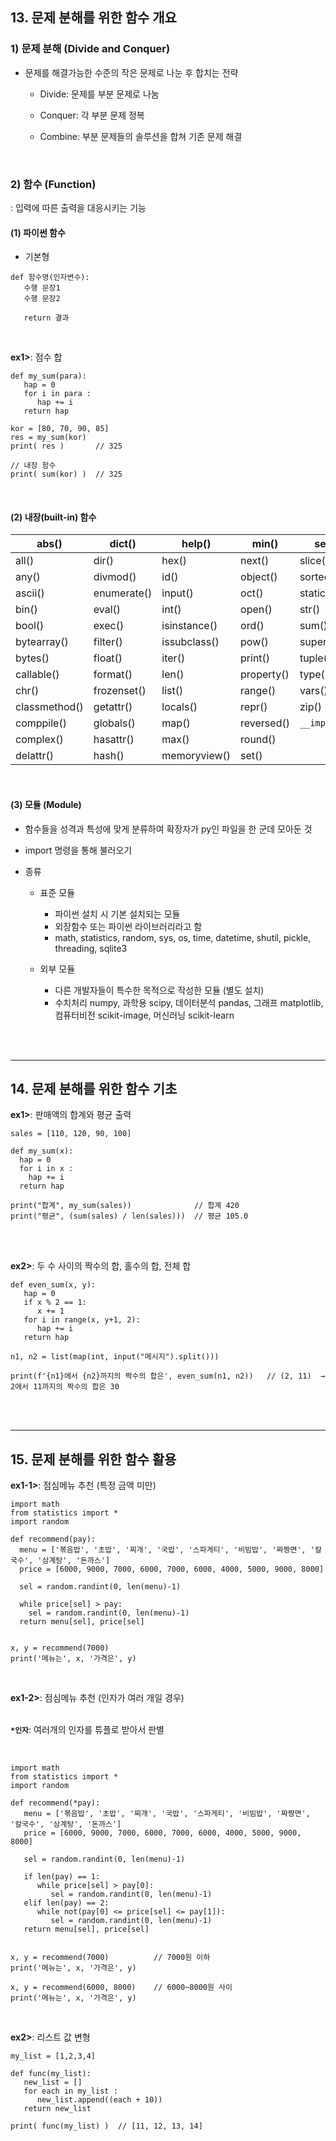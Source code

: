 ## 13. 문제 분해를 위한 함수 개요
### 1) 문제 분해 (Divide and Conquer)
* 문제를 해결가능한 수준의 작은 문제로 나눈 후 합치는 전략   

   * Divide: 문제를 부분 문제로 나눔

   * Conquer: 각 부분 문제 정복

   * Combine: 부분 문제들의 솔루션을 합쳐 기존 문제 해결

<br>

### 2) 함수 (Function)
: 입력에 따른 출력을 대응시키는 기능   

#### (1) 파이썬 함수
* 기본형
```
def 함수명(인자변수):
   수행 문장1
   수행 문장2
   
   return 결과
```

<br>

__ex1>__: 점수 합
```
def my_sum(para):
   hap = 0
   for i in para :
      hap += i
   return hap

kor = [80, 70, 90, 85]
res = my_sum(kor)
print( res )       // 325

// 내장 함수
print( sum(kor) )  // 325
```

<br>

#### (2) 내장(built-in) 함수
| abs() | dict() | help() | min() | setattr() |
| --- | --- | --- | --- | --- |
| all() | dir() | hex() | next() | slice() |
| any() | divmod() | id() | object() | sorted() |
| ascii() | enumerate() | input() | oct() | staticmethod() |
| bin() | eval() | int() | open() | str() |
| bool() | exec() | isinstance() | ord() | sum() |
| bytearray() | filter() | issubclass() | pow() | super() |
| bytes() | float() | iter() | print() | tuple() |
| callable() | format() | len() | property() | type() |
| chr() | frozenset() | list() | range() | vars() |
| classmethod() | getattr() | locals() | repr() | zip() |
| comppile() | globals() | map() | reversed() | ```__import__()``` |
| complex() | hasattr() | max() | round() |  |
| delattr() | hash() | memoryview() | set() |  |

<br>

#### (3) 모듈 (Module)
* 함수들을 성격과 특성에 맞게 분류하여 확장자가 py인 파일을 한 군데 모아둔 것   

* import 명령을 통해 불러오기   

* 종류

   * 표준 모듈
      * 파이썬 설치 시 기본 설치되는 모듈
      * 외장함수 또는 파이썬 라이브러리라고 함
      * math, statistics, random, sys, os, time, datetime, shutil, pickle, threading, sqlite3

   * 외부 모듈
      * 다른 개발자들이 특수한 목적으로 작성한 모듈 (별도 설치)
      *  수치처리 numpy, 과학용 scipy, 데이터분석 pandas, 그래프 matplotlib, 컴퓨터비전 scikit-image, 머신러닝 scikit-learn

<br>
<br>
<hr>

## 14. 문제 분해를 위한 함수 기초
__ex1>__: 판매액의 합계와 평균 출력
```
sales = [110, 120, 90, 100]

def my_sum(x):
  hap = 0
  for i in x :
    hap += i
  return hap

print("합계", my_sum(sales))              // 합계 420
print("평균", (sum(sales) / len(sales)))  // 평균 105.0
```

<br>
<br>

__ex2>__: 두 수 사이의 짝수의 합, 홀수의 합, 전체 합
```
def even_sum(x, y):
   hap = 0
   if x % 2 == 1:
      x += 1
   for i in range(x, y+1, 2):
      hap += i
   return hap

n1, n2 = list(map(int, input("메시지").split()))

print(f'{n1}에서 {n2}까지의 짝수의 합은', even_sum(n1, n2))   // (2, 11)  →  2에서 11까지의 짝수의 합은 30
```

<br>
<br>
<hr>

## 15. 문제 분해를 위한 함수 활용
__ex1-1>__: 점심메뉴 추천 (특정 금액 미만)
```
import math
from statistics import *
import random

def recommend(pay):
  menu = ['볶음밥', '초밥', '찌개', '국밥', '스파게티', '비빔밥', '짜짱면', '칼국수', '삼계탕', '돈까스']
  price = [6000, 9000, 7000, 6000, 7000, 6000, 4000, 5000, 9000, 8000]
  
  sel = random.randint(0, len(menu)-1)
  
  while price[sel] > pay:
    sel = random.randint(0, len(menu)-1)
  return menu[sel], price[sel]


x, y = recommend(7000)
print('메뉴는', x, '가격은', y)
```

<br>

__ex1-2>__: 점심메뉴 추천 (인자가 여러 개일 경우)   
<br>

__```*인자```__: 여러개의 인자를 튜플로 받아서 판별

<br>

```
import math
from statistics import *
import random

def recommend(*pay):
   menu = ['볶음밥', '초밥', '찌개', '국밥', '스파게티', '비빔밥', '짜짱면', '칼국수', '삼계탕', '돈까스']
   price = [6000, 9000, 7000, 6000, 7000, 6000, 4000, 5000, 9000, 8000]
   
   sel = random.randint(0, len(menu)-1)
   
   if len(pay) == 1:
      while price[sel] > pay[0]:
         sel = random.randint(0, len(menu)-1)
   elif len(pay) == 2:
      while not(pay[0] <= price[sel] <= pay[1]):
         sel = random.randint(0, len(menu)-1)
   return menu[sel], price[sel]


x, y = recommend(7000)          // 7000원 이하
print('메뉴는', x, '가격은', y)

x, y = recommend(6000, 8000)    // 6000~8000원 사이
print('메뉴는', x, '가격은', y)
```

<br>

__ex2>__: 리스트 값 변형
```
my_list = [1,2,3,4]

def func(my_list):
   new_list = []
   for each in my_list :
      new_list.append((each + 10))
   return new_list

print( func(my_list) )  // [11, 12, 13, 14]
```
